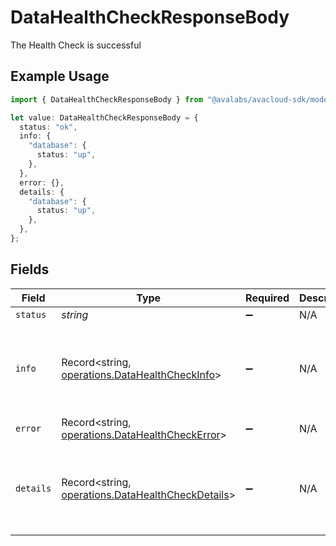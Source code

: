 # DataHealthCheckResponseBody

The Health Check is successful

## Example Usage

```typescript
import { DataHealthCheckResponseBody } from "@avalabs/avacloud-sdk/models/operations";

let value: DataHealthCheckResponseBody = {
  status: "ok",
  info: {
    "database": {
      status: "up",
    },
  },
  error: {},
  details: {
    "database": {
      status: "up",
    },
  },
};
```

## Fields

| Field                                                                                                  | Type                                                                                                   | Required                                                                                               | Description                                                                                            | Example                                                                                                |
| ------------------------------------------------------------------------------------------------------ | ------------------------------------------------------------------------------------------------------ | ------------------------------------------------------------------------------------------------------ | ------------------------------------------------------------------------------------------------------ | ------------------------------------------------------------------------------------------------------ |
| `status`                                                                                               | *string*                                                                                               | :heavy_minus_sign:                                                                                     | N/A                                                                                                    | ok                                                                                                     |
| `info`                                                                                                 | Record<string, [operations.DataHealthCheckInfo](../../models/operations/datahealthcheckinfo.md)>       | :heavy_minus_sign:                                                                                     | N/A                                                                                                    | {<br/>"database": {<br/>"status": "up"<br/>}<br/>}                                                     |
| `error`                                                                                                | Record<string, [operations.DataHealthCheckError](../../models/operations/datahealthcheckerror.md)>     | :heavy_minus_sign:                                                                                     | N/A                                                                                                    | {}                                                                                                     |
| `details`                                                                                              | Record<string, [operations.DataHealthCheckDetails](../../models/operations/datahealthcheckdetails.md)> | :heavy_minus_sign:                                                                                     | N/A                                                                                                    | {<br/>"database": {<br/>"status": "up"<br/>}<br/>}                                                     |